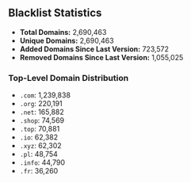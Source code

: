 ## Blacklist Statistics

- **Total Domains:** 2,690,463
- **Unique Domains:** 2,690,463
- **Added Domains Since Last Version:** 723,572
- **Removed Domains Since Last Version:** 1,055,025

### Top-Level Domain Distribution

-  `.com`: 1,239,838
-  `.org`: 220,191
-  `.net`: 165,882
-  `.shop`: 74,569
-  `.top`: 70,881
-  `.io`: 62,382
-  `.xyz`: 62,302
-  `.pl`: 48,754
-  `.info`: 44,790
-  `.fr`: 36,260
